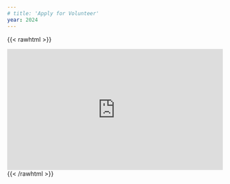 ```yaml
---
# title: 'Apply for Volunteer'
year: 2024
---
```



{{< rawhtml >}}
<style>
    .gform-container {
        position: relative;
        width: 100%;
        height: 0;
        overflow: hidden;
        padding-bottom: 56.25%;
    }
    .gform-container iframe {
        position: absolute;
        top: 0;
        left: 0;
        width: 100%;
        height: 100%;
        border: 0;

    }
    @media (max-width: 600px) {
    .gform-container {
        height: 80vh;
        padding-bottom: 0;
    }
}
</style>
<div class="gform-container">
    <iframe src="https://docs.google.com/forms/d/e/1FAIpQLSeeO70wVhfQXS0Cw-DzZg-5BXJbRxaTe8Lww3GDMzG4nGB4HA/viewform?embedded=true"  frameborder="0" style="overflow:hidden;height:100%;width:100%" height="100%" width="100%" frameborder="0" marginheight="0" marginwidth="0">Loading…</iframe>
</div>
{{< /rawhtml >}}

